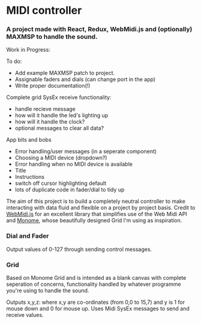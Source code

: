 # MIDI controller
### A project made with React, Redux, WebMidi.js and (optionally) MAXMSP to handle the sound. 

Work in Progress:

To do:

- Add example MAXMSP patch to project.
- Assignable faders and dials (can change port in the app)
- Write proper documentation(!)

Complete grid SysEx receive functionality:
- handle recieve message
- how will it handle the led's lighting up
- how will it handle the clock?
- optional messages to clear all data?

App bits and bobs
- Error handling/user messages (in a seperate component)
- Choosing a MIDI device (dropdown?)
- Error handling when no MIDI device is available
- Title
- Instructions
- switch off cursor highlighting default
- lots of duplicate code in fader/dial to tidy up

The aim of this project is to build a completely neutral controller to make interacting with data fluid and flexible on a project by project basis. Credit to <a href="https://github.com/cotejp/webmidi">WebMidi.js</a> for an excellent library that simplifies use of the Web Midi API and <a href="https://monome.org/">Monome</a>, whose beautifully designed Grid I'm using as inspiration.

### Dial and Fader

Output values of 0-127 through sending control messages.

### Grid

Based on Monome Grid and is intended as a blank canvas with complete seperation of concerns, functionality handled by whatever programme you're using to handle the sound. 

Outputs x,y,z: where x,y are co-ordinates (from 0,0 to 15,7) and y is 1 for mouse down and 0 for mouse up.
Uses Midi SysEx messages to send and receive values.

